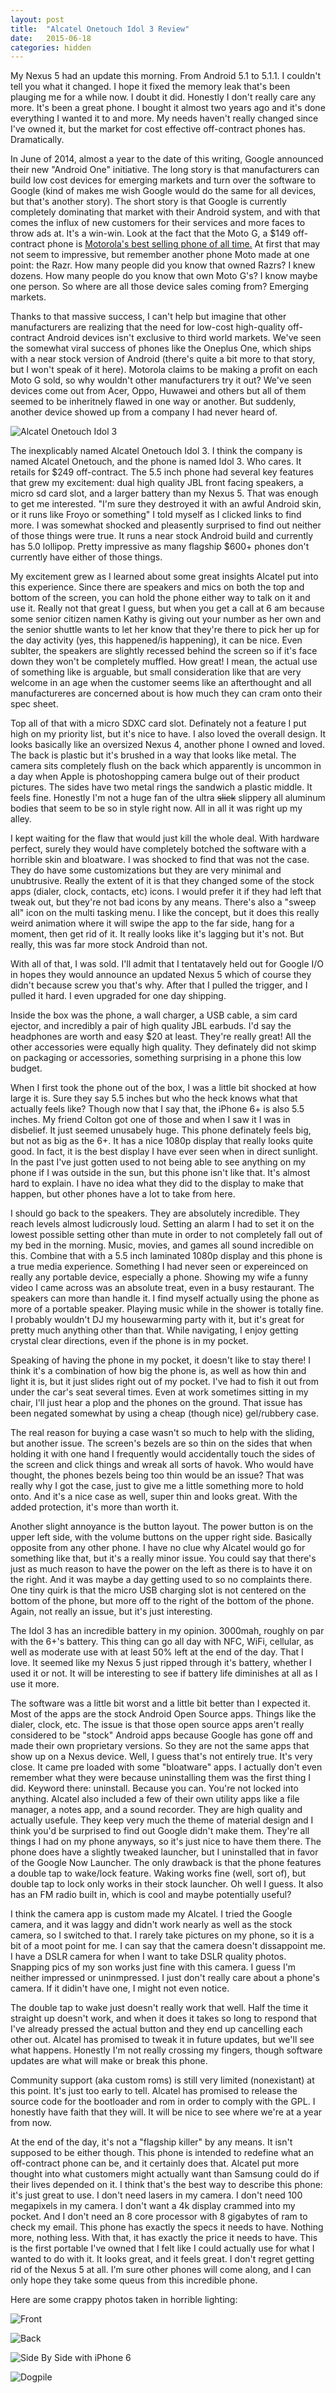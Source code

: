 ```yaml
---
layout: post
title:  "Alcatel Onetouch Idol 3 Review"
date:   2015-06-18
categories: hidden
---
```


My Nexus 5 had an update this morning. From Android 5.1 to 5.1.1. I couldn't tell you what it changed. I hope it fixed the memory leak that's been plauging me for a while now. I doubt it did. Honestly I don't really care any more. It's been a great phone. I bought it almost two years ago and it's done everything I wanted it to and more. My needs haven't really changed since I've owned it, but the market for cost effective off-contract phones has. Dramatically.

In June of 2014, almost a year to the date of this writing, Google announced their new "Android One" initiative. The long story is that manufacturers can build low cost devices for emerging markets and turn over the software to Google (kind of makes me wish Google would do the same for all devices, but that's another story). The short story is that Google is currently completely dominating that market with their Android system, and with that comes the influx of new customers for their services and more faces to throw ads at. It's a win-win. Look at the fact that the Moto G, a $149 off-contract phone is [Motorola's best selling phone of all time.](http://www.androidcentral.com/moto-g-motorolas-most-successful-smartphone-ever) At first that may not seem to impressive, but remember another phone Moto made at one point: the Razr. How many people did you know that owned Razrs? I knew dozens. How many people do you know that own Moto G's? I know maybe one person. So where are all those device sales coming from? Emerging markets.

Thanks to that massive success, I can't help but imagine that other manufacturers are realizing that the need for low-cost high-quality off-contract Android devices isn't exclusive to third world markets. We've seen the somewhat viral success of phones like the Oneplus One, which ships with a near stock version of Android (there's quite a bit more to that story, but I won't speak of it here). Motorola claims to be making a profit on each Moto G sold, so why wouldn't other manufacturers try it out? We've seen devices come out from Acer, Oppo, Huwawei and others but all of them seemed to be inheritnely flawed in one way or another. But suddenly, another device showed up from a company I had never heard of.

![Alcatel Onetouch Idol 3](http://catskull.net/public/idol3/inhand.jpg)

The inexplicably named Alcatel Onetouch Idol 3. I think the company is named Alcatel Onetouch, and the phone is named Idol 3. Who cares. It retails for $249 off-contract. The 5.5 inch phone had several key features that grew my excitement: dual high quality JBL front facing speakers, a micro sd card slot, and a larger battery than my Nexus 5. That was enough to get me interested. "I'm sure they destroyed it with an awful Android skin, or it runs like Froyo or something" I told myself as I clicked links to find more. I was somewhat shocked and pleasently surprised to find out neither of those things were true. It runs a near stock Android build and currently has 5.0 lollipop. Pretty impressive as many flagship $600+ phones don't currently have either of those things.

My excitement grew as I learned about some great insights Alcatel put into this experience. Since there are speakers and mics on both the top and bottom of the screen, you can hold the phone either way to talk on it and use it. Really not that great I guess, but when you get a call at 6 am because some senior citizen namen Kathy is giving out your number as her own and the senior shuttle wants to let her know that they're there to pick her up for the day activity (yes, this happened/is happening), it can be nice. Even sublter, the speakers are slightly recessed behind the screen so if it's face down they won't be completely muffled. How great! I mean, the actual use of something like is arguable, but small consideration like that are very welcome in an age when the customer seems like an afterthought and all manufactureres are concerned about is how much they can cram onto their spec sheet.

Top all of that with a micro SDXC card slot. Definately not a feature I put high on my priority list, but it's nice to have. I also loved the overall design. It looks basically like an oversized Nexus 4, another phone I owned and loved. The back is plastic but it's brushed in a way that looks like metal. The camera sits completely flush on the back which apparently is uncommon in a day when Apple is photoshopping camera bulge out of their product pictures. The sides have two metal rings the sandwich a plastic middle. It feels fine. Honestly I'm not a huge fan of the ultra <s>slick</s> slippery all aluminum bodies that seem to be so in style right now. All in all it was right up my alley.

I kept waiting for the flaw that would just kill the whole deal. With hardware perfect, surely they would have completely botched the software with a horrible skin and bloatware. I was shocked to find that was not the case. They do have some customizations but they are very minimal and unubtrusive. Really the extent of it is that they changed some of the stock apps (dialer, clock, contacts, etc) icons. I would prefer it if they had left that tweak out, but they're not bad icons by any means. There's also a "sweep all" icon on the multi tasking menu. I like the concept, but it does this really weird animation where it will swipe the app to the far side, hang for a moment, then get rid of it. It really looks like it's lagging but it's not. But really, this was far more stock Android than not.

With all of that, I was sold. I'll admit that I tentatavely held out for Google I/O in hopes they would announce an updated Nexus 5 which of course they didn't because screw you that's why. After that I pulled the trigger, and I pulled it hard. I even upgraded for one day shipping.

Inside the box was the phone, a wall charger, a USB cable, a sim card ejector, and incredibly a pair of high quality JBL earbuds. I'd say the headphones are worth and easy $20 at least. They're really great! All the other accessories were equally high quality. They definately did not skimp on packaging or accessories, something surprising in a phone this low budget.

When I first took the phone out of the box, I was a little bit shocked at how large it is. Sure they say 5.5 inches but who the heck knows what that actually feels like? Though now that I say that, the iPhone 6+ is also 5.5 inches. My friend Colton got one of those and when I saw it I was in disbelief. It just seemed unusabely huge. This phone definately feels big, but not as big as the 6+. It has a nice 1080p display that really looks quite good. In fact, it is the best display I have ever seen when in direct sunlight. In the past I've just gotten used to not being able to see anything on my phone if I was outside in the sun, but this phone isn't like that. It's almost hard to explain. I have no idea what they did to the display to make that happen, but other phones have a lot to take from here.

I should go back to the speakers. They are absolutely incredible. They reach levels almost ludicrously loud. Setting an alarm I had to set it on the lowest possible setting other than mute in order to not completely fall out of my bed in the morning. Music, movies, and games all sound incredible on this. Combine that with a 5.5 inch laminated 1080p display and this phone is a true media experience. Something I had never seen or expereinced on really any portable device, especially a phone. Showing my wife a funny video I came across was an absolute treat, even in a busy restaurant. The speakers can more than handle it. I find myself actually using the phone as more of a portable speaker. Playing music while in the shower is totally fine. I probably wouldn't DJ my housewarming party with it, but it's great for pretty much anything other than that. While navigating, I enjoy getting crystal clear directions, even if the phone is in my pocket.

Speaking of having the phone in my pocket, it doesn't like to stay there! I think it's a combination of how big the phone is, as well as how thin and light it is, but it just slides right out of my pocket. I've had to fish it out from under the car's seat several times. Even at work sometimes sitting in my chair, I'll just hear a plop and the phones on the ground. That issue has been negated somewhat by using a cheap (though nice) gel/rubbery case.

The real reason for buying a case wasn't so much to help with the sliding, but another issue. The screen's bezels are so thin on the sides that when holding it with one hand I frequently would accidentally touch the sides of the screen and click things and wreak all sorts of havok. Who would have thought, the phones bezels being too thin would be an issue? That was really why I got the case, just to give me a little something more to hold onto. And it's a nice case as well, super thin and looks great. With the added protection, it's more than worth it.

Another slight annoyance is the button layout. The power button is on the upper left side, with the volume buttons on the upper right side. Basically opposite from any other phone. I have no clue why Alcatel would go for something like that, but it's a really minor issue. You could say that there's just as much reason to have the power on the left as there is to have it on the right. And it was maybe a day getting used to so no complaints there. One tiny quirk is that the micro USB charging slot is not centered on the bottom of the phone, but more off to the right of the bottom of the phone. Again, not really an issue, but it's just interesting.

The Idol 3 has an incredible battery in my opinion. 3000mah, roughly on par with the 6+'s battery. This thing can go all day with NFC, WiFi, cellular, as well as moderate use with at least 50% left at the end of the day. That I love. It seemed like my Nexus 5 just ripped through it's battery, whether I used it or not. It will be interesting to see if battery life diminishes at all as I use it more.

The software was a little bit worst and a little bit better than I expected it. Most of the apps are the stock Android Open Source apps. Things like the dialer, clock, etc. The issue is that those open source apps aren't really considered to be "stock" Android apps because Google has gone off and made their own proprietary versions. So they are not the same apps that show up on a Nexus device. Well, I guess that's not entirely true. It's very close. It came pre loaded with some "bloatware" apps. I actually don't even remember what they were because uninstalling them was the first thing I did. Keyword there: uninstall. Because you can. You're not locked into anything. Alcatel also included a few of their own utility apps like a file manager, a notes app, and a sound recorder. They are high quality and actually usefule. They keep very much the theme of material design and I think you'd be surprised to find out Google didn't make them. They're all things I had on my phone anyways, so it's just nice to have them there. The phone does have a slightly tweaked launcher, but I uninstalled that in favor of the Google Now Launcher. The only drawback is that the phone features a double tap to wake/lock feature. Waking works fine (well, sort of), but double tap to lock only works in their stock launcher. Oh well I guess. It also has an FM radio built in, which is cool and maybe potentially useful?

I think the camera app is custom made my Alcatel. I tried the Google camera, and it was laggy and didn't work nearly as well as the stock camera, so I switched to that. I rarely take pictures on my phone, so it is a bit of a moot point for me. I can say that the camera doesn't dissappoint me. I have a DSLR camera for when I want to take DSLR quality photos. Snapping pics of my son works just fine with this camera. I guess I'm neither impressed or uninmpressed. I just don't really care about a phone's camera. If it didin't have one, I might not even notice.

The double tap to wake just doesn't really work that well. Half the time it straight up doesn't work, and when it does it takes so long to respond that I've already pressed the actual button and they end up cancelling each other out. Alcatel has promised to tweak it in future updates, but we'll see what happens. Honestly I'm not really crossing my fingers, though software updates are what will make or break this phone.

Community support (aka custom roms) is still very limited (nonexistant) at this point. It's just too early to tell. Alcatel has promised to release the source code for the bootloader and rom in order to comply with the GPL. I honestly have faith that they will. It will be nice to see where we're at a year from now.

At the end of the day, it's not a "flagship killer" by any means. It isn't supposed to be either though. This phone is intended to redefine what an off-contract phone can be, and it certainly does that. Alcatel put more thought into what customers might actually want than Samsung could do if their lives depended on it. I think that's the best way to describe this phone: it's just great to use. I don't need lasers in my camera. I don't need 100 megapixels in my camera. I don't want a 4k display crammed into my pocket. And I don't need an 8 core processor with 8 gigabytes of ram to check my email. This phone has exactly the specs it needs to have. Nothing more, nothing less. With that, it has exactly the price it needs to have. This is the first portable I've owned that I felt like I could actually use for what I wanted to do with it. It looks great, and it feels great. I don't regret getting rid of the Nexus 5 at all. I'm sure other phones will come along, and I can only hope they take some queus from this incredible phone.

Here are some crappy photos taken in horrible lighting:

![Front](http://catskull.net/public/idol3/front.JPG)

![Back](http://catskull.net/public/idol3/back.JPG)

![Side By Side with iPhone 6](http://catskull.net/public/idol3/sideby2.JPG)

![Dogpile](http://catskull.net/public/idol3/piggyback.JPG)
